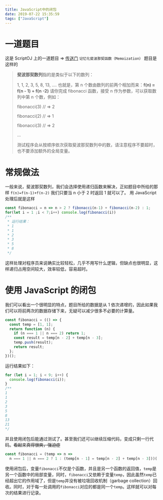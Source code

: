 ```yaml
---
title: JavaScript中的闭包
date: 2019-07-22 15:35:59
tags: ["JavaScript"]
---
```


# 一道题目

这是 ScriptOJ 上的一道题目 => [传送门](http://scriptoj.mangojuice.top/problems/102)
`记忆化斐波那契函数（Memoization）`
题目是这样的

> **斐波那契数列**指的是类似于以下的数列：
>
> 1, 1, 2, 3, 5, 8, 13, ....
> 也就是，第 n 个数由数列的前两个相加而来：**f(n) = f(n - 1) + f(n -2)**
> 请你完成 fibonacci 函数，接受 n 作为参数，可以获取数列中第 n 个数，例如：
>
> fibonacci(3) // => 2
>
> fibonacci(2) // => 1
>
> fibonacci(3) // => 2
>
> ...
>
> 测试程序会从按顺序依次获取斐波那契数列中的数，请注意程序不要超时，也不要添加额外的全局变量。

# 常规做法

一般来说，斐波那契数列，我们会选择使用递归函数来解决，正如题目中所给的那样 `f(n)=f(n-1)+f(n-2)` 我们只要当 n 小于 2 时返回 1 就可以了。
用 JavaScript 处理后就是这样

```JavaScript
const fibonacci = n => n > 2 ? fibonacci(n-1) + fibonacci(n-2) : 1;
for(let i = 1 ;i < 7;i++) console.log(fibonacci(i))
/**
 * 运行结果：
 * 1
 * 1
 * 2
 * 3
 * 5
 * 8
 */
```

这样处理对程序员来说确实比较轻松，几乎不用写什么逻辑，但缺点也很明显，这样递归占用空间较大，效率较低，容易超时。

# 使用 JavaScript 的闭包

我们可以看出一个很明显的特点，题目所给的数据是从 1 依次递增的，因此如果我们可以将前两次的数据存储下来，无疑可以减少很多不必要的计算量。

```javascript
const fibonacci = (() => {
  const temp = [1, 1];
  return function (n) {
    if (n === 1 || n === 2) return 1;
    const result = temp[n - 2] + temp[n - 3];
    temp.push(result);
    return result;
  };
})();
```

运行结果如下：

```javascript
for (let i = 1; i < 9; i++) {
  console.log(fibonacci(i));
}
/**
1
1
2
3
5
8
13
21
*/
```

并且使用闭包后能通过测试了。甚至我们还可以继续压缩代码，变成只剩一行代码。~~看起来真得很爽，强迫症~~

```javascript
const fibonacci = (temp => n =>
  n === 1 || n === 2 ? 1 : (temp[n - 1] = temp[n - 2] + temp[n - 3]))([1, 1]);
```

使用闭包后，变量`fibonacci`不仅是个函数，并且是另一个函数的返回值，`temp`是另一个函数中的局部变量，同时，`fibonacci`又依赖于变量`temp`，因此虽然`temp`已经超出它的作用域了，但是`temp`并没有被垃圾回收机制（garbage collection）回收。同时，对于每一处调用的`fibonacci`对应的都是同一个`temp`。这样就可以对每次的结果进行记录。
